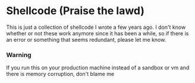 # Shellcode (Praise the lawd)

This is just a collection of shellcode I wrote a few years ago. I don't know whether or not these work anymore since it has been a while, so if there is an error or something that seems redundant, please let me know.

### Warning
If you run this on your production machine instead of a sandbox or vm and there is memory corruption, don't blame me
